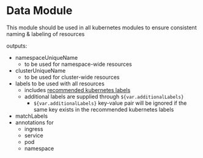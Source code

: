 # Data Module

This module should be used in all kubernetes modules to ensure consistent naming & labeling of resources

outputs:
 - namespaceUniqueName
   - to be used for namespace-wide resources
 - clusterUniqueName
   - to be used for cluster-wide resources
 - labels to be used with all resources
   - includes [recommended kubernetes labels](https://kubernetes.io/docs/concepts/overview/working-with-objects/common-labels/#labels)
   - additional labels are supplied through ```${var.additionalLabels}```
     - ```${var.additionalLabels}``` key-value pair will be ignored if the same key exists in the recommended kubernetes labels
 - matchLabels
 - annotations for
   - ingress
   - service
   - pod
   - namespace
